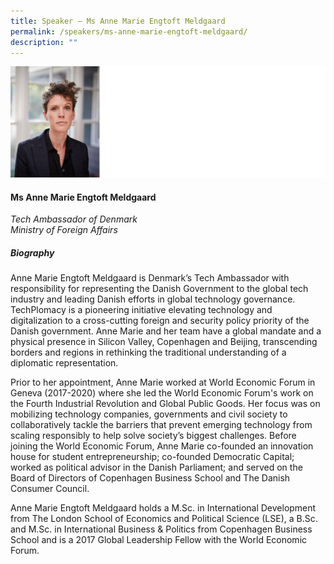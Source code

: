 ```yaml
---
title: Speaker – Ms Anne Marie Engtoft Meldgaard
permalink: /speakers/ms-anne-marie-engtoft-meldgaard/
description: ""
---
```

![](/images/2023%20Speakers/anne%20marie%20engtoft%20meldgaard.png)

#### **Ms Anne Marie Engtoft Meldgaard**

*Tech Ambassador of Denmark <br>
Ministry of Foreign Affairs*


##### **Biography**
Anne Marie Engtoft Meldgaard is Denmark’s Tech Ambassador with responsibility for representing the Danish Government to the global tech industry and leading Danish efforts in global technology governance. TechPlomacy is a pioneering initiative elevating technology and digitalization to a cross-cutting foreign and security policy priority of the Danish government. Anne Marie and her team have a global mandate and a physical presence in Silicon Valley, Copenhagen and Beijing, transcending borders and regions in rethinking the traditional understanding of a diplomatic representation. 

Prior to her appointment, Anne Marie worked at World Economic Forum in Geneva (2017-2020) where she led the World Economic Forum's work on the Fourth Industrial Revolution and Global
Public Goods. Her focus was on mobilizing technology companies, governments and civil society to collaboratively tackle the barriers that prevent emerging technology from scaling responsibly to help 
solve society’s biggest challenges. Before joining the World Economic Forum, Anne Marie co-founded an innovation house for student entrepreneurship; co-founded Democratic Capital; worked 
as political advisor in the Danish Parliament; and served on the Board of Directors of Copenhagen Business School and The Danish Consumer Council. 

Anne Marie Engtoft Meldgaard holds a M.Sc. in International Development from The London School of Economics and Political Science (LSE), a B.Sc. and M.Sc. in International Business &amp; Politics from Copenhagen Business School and is a 2017 Global Leadership Fellow with the World Economic Forum.